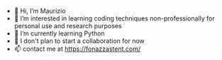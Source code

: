 - 👋 Hi, I’m Maurizio
- 👀 I’m interested in learning coding techniques non-professionally for personal use and research purposes
- 🌱 I’m currently learning Python
- 💞️ I don't plan to start a collaboration for now
- 📫 contact me at https://fonazzastent.com/

<!---
GummerStreet/GummerStreet is a ✨ special ✨ repository because its `README.md` (this file) appears on your GitHub profile.
You can click the Preview link to take a look at your changes.
--->
